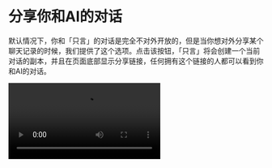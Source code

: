 # 分享你和AI的对话

默认情况下，你和「只言」的对话是完全不对外开放的，但是当你想对外分享某个聊天记录的时候，我们提供了这个选项。点击该按钮，「只言」将会创建一个当前对话的副本，并且在页面底部显示分享链接，任何拥有这个链接的人都可以看到你和AI的对话。

![video](https://blog-r2.jw1.dev/2fGQLFmsPSJKU5Rr.mp4)
